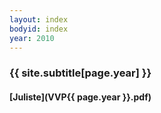 ```yaml
---
layout: index
bodyid: index
year: 2010
---
```


### {{ site.subtitle[page.year] }}

#### [Juliste](VVP{{ page.year }}.pdf)
